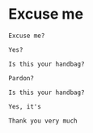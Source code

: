# Excuse me

```
Excuse me?

Yes?

Is this your handbag?

Pardon?

Is this your handbag?

Yes, it's

Thank you very much
```
